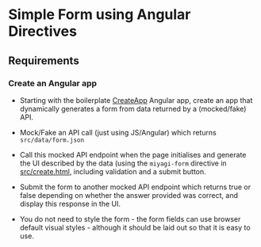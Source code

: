# Simple Form using Angular Directives

## Requirements

### Create an Angular app
* Starting with the boilerplate [CreateApp](src/apps/create/scripts/index.js)
Angular app, create an app that dynamically generates a form from data returned
by a (mocked/fake) API.
* Mock/Fake an API call (just using JS/Angular) which returns `src/data/form.json`
* Call this mocked API endpoint when the page initialises and generate the UI
described by the data (using the `miyagi-form` directive in
[src/create.html](create.html), including validation and a submit button.
* Submit the form to another mocked API endpoint which returns true or
false depending on whether the answer provided was correct, and display this
response in the UI.

* You do not need to style the form - the form fields can use browser default
visual styles - although it should be laid out so that it is easy to use.
